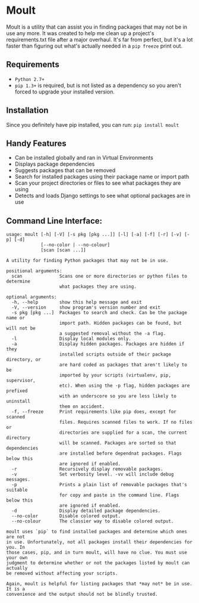 # Moult

Moult is a utility that can assist you in finding packages that may not be in use any more. It was created to help me clean up a project's requirements.txt file after a major overhaul. It's far from perfect, but it's a lot faster than figuring out what's actually needed in a `pip freeze` print out.

## Requirements

* `Python 2.7+`
* `pip 1.3+` is required, but is not listed as a dependency so you aren't forced to upgrade your installed version.

## Installation

Since you definitely have pip installed, you can run: `pip install moult`

## Handy Features

* Can be installed globally and ran in Virtual Environments
* Displays package dependencies
* Suggests packages that can be removed
* Search for installed packages using their package name or import path
* Scan your project directories or files to see what packages they are using
* Detects and loads Django settings to see what optional packages are in use

## Command Line Interface:

```
usage: moult [-h] [-V] [-s pkg [pkg ...]] [-l] [-a] [-f] [-r] [-v] [-p] [-d]
             [--no-color | --no-colour]
             [scan [scan ...]]

A utility for finding Python packages that may not be in use.

positional arguments:
  scan              Scans one or more directories or python files to determine
                    what packages they are using.

optional arguments:
  -h, --help        show this help message and exit
  -V, --version     show program's version number and exit
  -s pkg [pkg ...]  Packages to search and check. Can be the package name or
                    import path. Hidden packages can be found, but will not be
                    a suggested removal without the -a flag.
  -l                Display local modules only.
  -a                Display hidden packages. Packages are hidden if they
                    installed scripts outside of their package directory, or
                    are hard coded as packages that aren't likely to be
                    imported by your scripts (virtualenv, pip, supervisor,
                    etc). When using the -p flag, hidden packages are prefixed
                    with an underscore so you are less likely to uninstall
                    them on accident.
  -f, --freeze      Print requirements like pip does, except for scanned
                    files. Requires scanned files to work. If no files or
                    directories are supplied for a scan, the current directory
                    will be scanned. Packages are sorted so that dependencies
                    are installed before dependnat packages. Flags below this
                    are ignored if enabled.
  -r                Recursively display removable packages.
  -v                Set verbosity level. -vv will include debug messages.
  -p                Prints a plain list of removable packages that's suitable
                    for copy and paste in the command line. Flags below this
                    are ignored if enabled.
  -d                Display detailed package dependencies.
  --no-color        Disable colored output.
  --no-colour       The classier way to disable colored output.

moult uses `pip` to find installed packages and determine which ones are not
in use. Unfortunately, not all packages install their dependencies for you. In
those cases, pip, and in turn moult, will have no clue. You must use your own
judgment to determine whether or not the packages listed by moult can actually
be removed without affecting your scripts.

Again, moult is helpful for listing packages that *may not* be in use. It is a
convenience and the output should not be blindly trusted.
```
